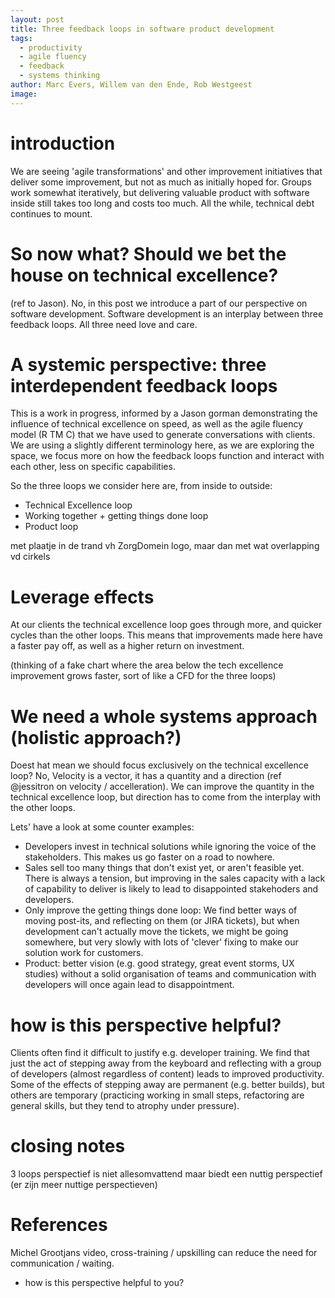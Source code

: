 ```yaml
---
layout: post
title: Three feedback loops in software product development
tags:
  - productivity
  - agile fluency
  - feedback
  - systems thinking
author: Marc Evers, Willem van den Ende, Rob Westgeest
image: 
---
```


# introduction

We are seeing 'agile transformations' and other improvement initiatives that deliver some improvement, but not as much as initially hoped for.
Groups work somewhat iteratively, but delivering valuable product with software inside still takes too long and costs too much. All the while, technical debt continues to mount.

# So now what? Should we bet the house on technical excellence?

(ref to Jason). No, in this post we introduce a part of our perspective on software development. Software development is an interplay between three feedback loops. All three need love and care. 


# A systemic perspective: three interdependent feedback loops

This is a work in progress, informed by a Jason gorman demonstrating the influence of technical excellence on speed, as well as the agile fluency model (R TM C) that we have used to generate conversations with clients. We are using a slightly different terminology here, as we are exploring the space, we focus more on how the feedback loops function and interact with each other, less on specific capabilities.

So the three loops we consider here are, from inside to outside:

- Technical Excellence loop
- Working together + getting things done loop
- Product loop

met plaatje in de trand vh ZorgDomein logo, maar dan met wat overlapping vd cirkels

# Leverage effects

At our clients the technical excellence loop goes through more, and quicker cycles than the other loops. This means that improvements made here have a faster pay off, as well as a higher return on investment.

(thinking of a fake chart where the area below the tech excellence improvement grows faster, sort of like a CFD for the three loops)


# We need a whole systems approach (holistic approach?)

Doest hat mean we should focus exclusively on the technical excellence loop? No, Velocity is a vector, it has a quantity and a direction (ref @jessitron on velocity / accelleration). We can improve the quantity in the technical excellence loop, but direction has to come from the interplay with the other loops. 

Lets' have a look at some counter examples:

- Developers invest in technical solutions while ignoring the voice of the stakeholders. This makes us go faster on a road to nowhere.
- Sales sell too many things that don't exist yet, or aren't feasible yet. There is always a tension, but improving in the sales capacity with a lack of capability to deliver is likely to lead to disappointed stakehoders and developers. 
- Only improve the getting things done loop: We find better ways of moving post-its, and reflecting on them (or JIRA tickets), but when development can't actually move the tickets, we might be going somewhere, but very slowly with lots of 'clever' fixing to make our solution work for customers.
- Product: better vision (e.g. good strategy, great event storms, UX studies) without a solid organisation of teams and communication with developers will once again lead to disappointment.

# how is this perspective helpful?

Clients often find it difficult to justify e.g. developer training. We find that just the act of stepping away from the keyboard and reflecting with a group of developers (almost regardless of content) leads to improved productivity. Some of the effects of stepping away are permanent (e.g. better builds), but others are temporary (practicing working in small steps, refactoring are general skills, but they tend to atrophy under pressure).

# closing notes

3 loops perspectief is niet allesomvattend maar biedt een nuttig perspectief (er zijn meer nuttige perspectieven)

# References


Michel Grootjans video, cross-training / upskilling can reduce the need for communication / waiting.

+ how is this perspective helpful to you?

